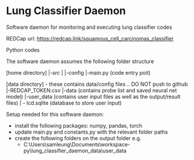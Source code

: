 # Lung Classifier Daemon
Software daemon for monitoring and executing lung classifier codes

REDCap url: https://redcap.link/squamous_cell_carcinomas_classifier

Python codes


The software daemon assumes the following folder structure

[home directory]
|-src
|   |-config
|-main.py (code entry poit)

[data directory] - these contains data/config files .. DO NOT push to github
|-REDCAP_TOKEN.csv
|-data (contains probe list and saved neural net model)
|-user_data (contains user input files as well as the output/result files)
|   - lcd.sqlite (database to store user input)



Setup needed for this software daemon:
- install the following packages: numpy, pandas, torch
- update main.py and constants.py with the relevant folder paths
- create the following folders on the output folder e.g. 
     - C:\Users\samleung\Documents\workspace-py\lung_classifier_daemon_data\user_data

